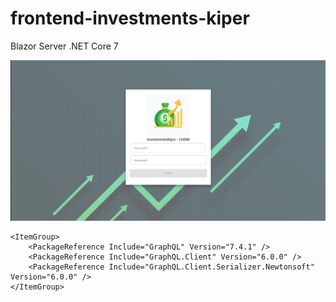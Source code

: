# frontend-investments-kiper
Blazor Server .NET Core 7

![alt text](https://github.com/joramkimata/frontend-investments-kiper/blob/21128b003574c294c53cbf6180a347e5ac04c94d/login.png)

```
<ItemGroup>
    <PackageReference Include="GraphQL" Version="7.4.1" />
    <PackageReference Include="GraphQL.Client" Version="6.0.0" />
    <PackageReference Include="GraphQL.Client.Serializer.Newtonsoft" Version="6.0.0" />
</ItemGroup>

```